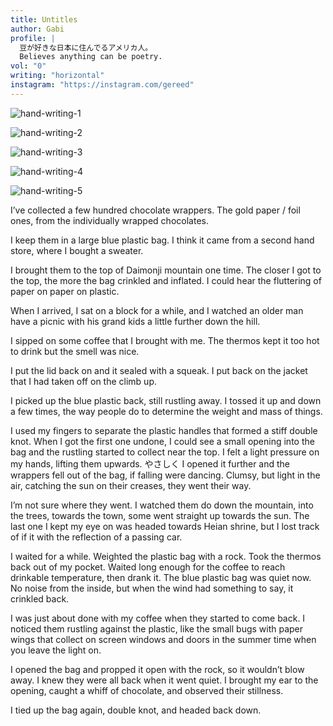 ```yaml
---
title: Untitles
author: Gabi
profile: |
  豆が好きな日本に住んでるアメリカ人。
  Believes anything can be poetry.
vol: "0"
writing: "horizontal"
instagram: "https://instagram.com/gereed"
---
```


![hand-writing-1](hand-writing-1.jpg)

![hand-writing-2](hand-writing-2.jpg)

![hand-writing-3](hand-writing-3.jpg)

![hand-writing-4](hand-writing-4.jpg)

![hand-writing-5](hand-writing-5.jpg)

I’ve collected a few hundred chocolate wrappers. The gold paper / foil ones, from the individually wrapped chocolates.

I keep them in a large blue plastic bag. I think it came from a second hand store, where I bought a sweater.

I brought them to the top of Daimonji mountain one time. The closer I got to the top, the more the bag crinkled and inflated. I could hear the fluttering of paper on paper on plastic.

When I arrived, I sat on a block for a while, and I watched an older man have a picnic with his grand kids a little further down the hill.

I sipped on some coffee that I brought with me. The thermos kept it too hot to drink but the smell was nice.

I put the lid back on and it sealed with a squeak.
I put back on the jacket that I had taken off on the climb up.

I picked up the blue plastic back, still rustling away.
I tossed it up and down a few times, the way people do to determine the weight and mass of things.

I used my fingers to separate the plastic handles that formed a stiff double knot.
When I got the first one undone, I could see a small opening into the bag and the rustling started to collect near the top.
I felt a light pressure on my hands, lifting them upwards.
やさしく
I opened it further and the wrappers fell out of the bag, if falling were dancing.
Clumsy, but light in the air, catching the sun on their creases, they went their way.

I’m not sure where they went. I watched them do down the mountain, into the trees, towards the town, some went straight up towards the sun.
The last one I kept my eye on was headed towards Heian shrine, but I lost track of if it with the reflection of a passing car.

I waited for a while.
Weighted the plastic bag with a rock.
Took the thermos back out of my pocket.
Waited long enough for the coffee to reach drinkable temperature, then drank it.
The blue plastic bag was quiet now. No noise from the inside, but when the wind had something to say, it crinkled back.

I was just about done with my coffee when they started to come back.
I noticed them rustling against the plastic, like the small bugs with paper wings that collect on screen windows and doors in the summer time when you leave the light on.

I opened the bag and propped it open with the rock, so it wouldn’t blow away.
I knew they were all back when it went quiet.
I brought my ear to the opening, caught a whiff of chocolate, and observed their stillness.

I tied up the bag again, double knot, and headed back down.
